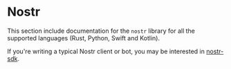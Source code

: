 # Nostr

This section include documentation for the `nostr` library for all the supported languages (Rust, Python, Swift and Kotlin).

If you're writing a typical Nostr client or bot, you may be interested in [nostr-sdk](../sdk/01-index.md).
